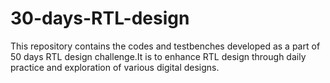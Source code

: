# 30-days-RTL-design
This repository contains the codes and testbenches developed as a part of 50 days RTL design challenge.It is to enhance RTL design through daily practice and exploration of various digital designs.
